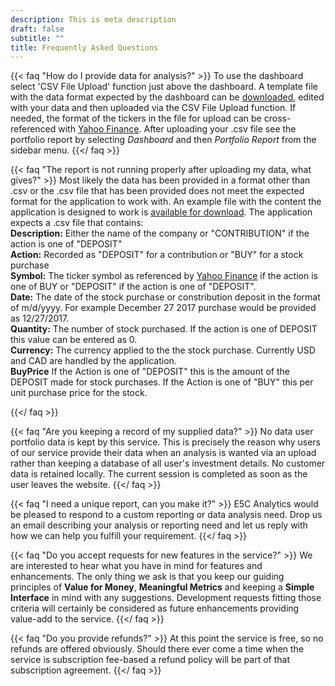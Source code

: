 ```yaml
---
description: This is meta description
draft: false
subtitle: ""
title: Frequently Asked Questions
---
```



{{< faq "How do I provide data for analysis?" >}}
To use the dashboard select 'CSV File Upload' function just above the dashboard.  A template file with the data format expected by the dashboard can be [downloaded](files/MYPORTFOLIO.zip), edited with your data and then uploaded via the CSV File Upload function.  If needed, the format of the tickers in the file for upload can be cross-referenced with [Yahoo Finance](https://finance.yahoo.com). After uploading your .csv file see the portfolio report by selecting *Dashboard* and then *Portfolio Report* from the sidebar menu.
{{</ faq >}}

{{< faq "The report is not running properly after uploading my data, what gives?" >}}
Most likely the data has been provided in a format other than .csv or the .csv file that has been provided does not meet the expected format for the application to work with. An example file with the content the application is designed to work is [available for download](files/MYPORTFOLIO.zip). The application expects a .csv file that contains:  
**Description:** Either the name of the company or "CONTRIBUTION" if the action is one of "DEPOSIT"  
**Action:** Recorded as "DEPOSIT" for a contribution or "BUY" for a stock purchase  
**Symbol:** The ticker symbol as referenced by [Yahoo Finance](https://finance.yahoo.com) if the action is one of BUY or "DEPOSIT" if the action is one of "DEPOSIT".  
**Date:** The date of the stock purchase or constribution deposit in the format of m/d/yyyy.  For example December 27 2017 purchase would be provided as 12/27/2017.  
**Quantity:** The number of stock purchased.  If the action is one of DEPOSIT this value can be entered as 0.  
**Currency:** The currency applied to the the stock purchase.  Currently USD and CAD are handled by the application.  
**BuyPrice** If the Action is one of "DEPOSIT" this is the amount of the DEPOSIT made for stock purchases.  If the Action is one of "BUY" this per unit purchase price for the stock.  

{{</ faq >}}

{{< faq "Are you keeping a record of my supplied data?" >}}
No data user portfolio data is kept by this service.  This is precisely the reason why users of our service provide their data when an analysis is wanted via an upload rather than keeping a database of all user's investment details.  No customer data is retained locally.  The current session is completed as soon as the user leaves the website.
{{</ faq >}}

{{< faq "I need a unique report, can you make it?" >}}
E5C Analytics would be pleased to respond to a custom reporting or data analysis need.  Drop us an email describing your analysis or reporting need and let us reply with how we can help you fulfill your requirement.
{{</ faq >}}


{{< faq "Do you accept requests for new features in the service?" >}}
We are interested to hear what you have in mind for features and enhancements.  The only thing we ask is that you keep our guiding principles of **Value for Money**, **Meaningful Metrics** and keeping a **Simple Interface** in mind with any suggestions.    Development requests fitting those criteria will certainly be considered as future enhancements providing value-add to the service.
{{</ faq >}}

{{< faq "Do you provide refunds?" >}}
At this point the service is free, so no refunds are offered obviously.  Should there ever come a time when the service is subscription fee-based a refund policy will be part of that subscription agreement. 
{{</ faq >}}


